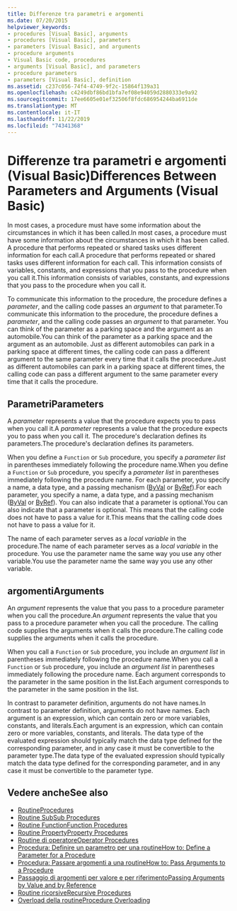 ```yaml
---
title: Differenze tra parametri e argomenti
ms.date: 07/20/2015
helpviewer_keywords:
- procedures [Visual Basic], arguments
- procedures [Visual Basic], parameters
- parameters [Visual Basic], and arguments
- procedure arguments
- Visual Basic code, procedures
- arguments [Visual Basic], and parameters
- procedure parameters
- parameters [Visual Basic], definition
ms.assetid: c237c056-74f4-4749-9f2c-15864f139a31
ms.openlocfilehash: c4249dbf86bd1bfa7ef08e94059d2880333e9a92
ms.sourcegitcommit: 17ee6605e01ef32506f8fdc686954244ba6911de
ms.translationtype: MT
ms.contentlocale: it-IT
ms.lasthandoff: 11/22/2019
ms.locfileid: "74341368"
---
```

# <a name="differences-between-parameters-and-arguments-visual-basic"></a><span data-ttu-id="4878f-102">Differenze tra parametri e argomenti (Visual Basic)</span><span class="sxs-lookup"><span data-stu-id="4878f-102">Differences Between Parameters and Arguments (Visual Basic)</span></span>
<span data-ttu-id="4878f-103">In most cases, a procedure must have some information about the circumstances in which it has been called.</span><span class="sxs-lookup"><span data-stu-id="4878f-103">In most cases, a procedure must have some information about the circumstances in which it has been called.</span></span> <span data-ttu-id="4878f-104">A procedure that performs repeated or shared tasks uses different information for each call.</span><span class="sxs-lookup"><span data-stu-id="4878f-104">A procedure that performs repeated or shared tasks uses different information for each call.</span></span> <span data-ttu-id="4878f-105">This information consists of variables, constants, and expressions that you pass to the procedure when you call it.</span><span class="sxs-lookup"><span data-stu-id="4878f-105">This information consists of variables, constants, and expressions that you pass to the procedure when you call it.</span></span>  
  
 <span data-ttu-id="4878f-106">To communicate this information to the procedure, the procedure defines a *parameter*, and the calling code passes an *argument* to that parameter.</span><span class="sxs-lookup"><span data-stu-id="4878f-106">To communicate this information to the procedure, the procedure defines a *parameter*, and the calling code passes an *argument* to that parameter.</span></span> <span data-ttu-id="4878f-107">You can think of the parameter as a parking space and the argument as an automobile.</span><span class="sxs-lookup"><span data-stu-id="4878f-107">You can think of the parameter as a parking space and the argument as an automobile.</span></span> <span data-ttu-id="4878f-108">Just as different automobiles can park in a parking space at different times, the calling code can pass a different argument to the same parameter every time that it calls the procedure.</span><span class="sxs-lookup"><span data-stu-id="4878f-108">Just as different automobiles can park in a parking space at different times, the calling code can pass a different argument to the same parameter every time that it calls the procedure.</span></span>  
  
## <a name="parameters"></a><span data-ttu-id="4878f-109">Parametri</span><span class="sxs-lookup"><span data-stu-id="4878f-109">Parameters</span></span>  
 <span data-ttu-id="4878f-110">A *parameter* represents a value that the procedure expects you to pass when you call it.</span><span class="sxs-lookup"><span data-stu-id="4878f-110">A *parameter* represents a value that the procedure expects you to pass when you call it.</span></span> <span data-ttu-id="4878f-111">The procedure's declaration defines its parameters.</span><span class="sxs-lookup"><span data-stu-id="4878f-111">The procedure's declaration defines its parameters.</span></span>  
  
 <span data-ttu-id="4878f-112">When you define a `Function` or `Sub` procedure, you specify a *parameter list* in parentheses immediately following the procedure name.</span><span class="sxs-lookup"><span data-stu-id="4878f-112">When you define a `Function` or `Sub` procedure, you specify a *parameter list* in parentheses immediately following the procedure name.</span></span> <span data-ttu-id="4878f-113">For each parameter, you specify a name, a data type, and a passing mechanism ([ByVal](../../../../visual-basic/language-reference/modifiers/byval.md) or [ByRef](../../../../visual-basic/language-reference/modifiers/byref.md)).</span><span class="sxs-lookup"><span data-stu-id="4878f-113">For each parameter, you specify a name, a data type, and a passing mechanism ([ByVal](../../../../visual-basic/language-reference/modifiers/byval.md) or [ByRef](../../../../visual-basic/language-reference/modifiers/byref.md)).</span></span> <span data-ttu-id="4878f-114">You can also indicate that a parameter is optional.</span><span class="sxs-lookup"><span data-stu-id="4878f-114">You can also indicate that a parameter is optional.</span></span> <span data-ttu-id="4878f-115">This means that the calling code does not have to pass a value for it.</span><span class="sxs-lookup"><span data-stu-id="4878f-115">This means that the calling code does not have to pass a value for it.</span></span>  
  
 <span data-ttu-id="4878f-116">The name of each parameter serves as a *local variable* in the procedure.</span><span class="sxs-lookup"><span data-stu-id="4878f-116">The name of each parameter serves as a *local variable* in the procedure.</span></span> <span data-ttu-id="4878f-117">You use the parameter name the same way you use any other variable.</span><span class="sxs-lookup"><span data-stu-id="4878f-117">You use the parameter name the same way you use any other variable.</span></span>  
  
## <a name="arguments"></a><span data-ttu-id="4878f-118">argomenti</span><span class="sxs-lookup"><span data-stu-id="4878f-118">Arguments</span></span>  
 <span data-ttu-id="4878f-119">An *argument* represents the value that you pass to a procedure parameter when you call the procedure.</span><span class="sxs-lookup"><span data-stu-id="4878f-119">An *argument* represents the value that you pass to a procedure parameter when you call the procedure.</span></span> <span data-ttu-id="4878f-120">The calling code supplies the arguments when it calls the procedure.</span><span class="sxs-lookup"><span data-stu-id="4878f-120">The calling code supplies the arguments when it calls the procedure.</span></span>  
  
 <span data-ttu-id="4878f-121">When you call a `Function` or `Sub` procedure, you include an *argument list* in parentheses immediately following the procedure name.</span><span class="sxs-lookup"><span data-stu-id="4878f-121">When you call a `Function` or `Sub` procedure, you include an *argument list* in parentheses immediately following the procedure name.</span></span> <span data-ttu-id="4878f-122">Each argument corresponds to the parameter in the same position in the list.</span><span class="sxs-lookup"><span data-stu-id="4878f-122">Each argument corresponds to the parameter in the same position in the list.</span></span>  
  
 <span data-ttu-id="4878f-123">In contrast to parameter definition, arguments do not have names.</span><span class="sxs-lookup"><span data-stu-id="4878f-123">In contrast to parameter definition, arguments do not have names.</span></span> <span data-ttu-id="4878f-124">Each argument is an expression, which can contain zero or more variables, constants, and literals.</span><span class="sxs-lookup"><span data-stu-id="4878f-124">Each argument is an expression, which can contain zero or more variables, constants, and literals.</span></span> <span data-ttu-id="4878f-125">The data type of the evaluated expression should typically match the data type defined for the corresponding parameter, and in any case it must be convertible to the parameter type.</span><span class="sxs-lookup"><span data-stu-id="4878f-125">The data type of the evaluated expression should typically match the data type defined for the corresponding parameter, and in any case it must be convertible to the parameter type.</span></span>  
  
## <a name="see-also"></a><span data-ttu-id="4878f-126">Vedere anche</span><span class="sxs-lookup"><span data-stu-id="4878f-126">See also</span></span>

- [<span data-ttu-id="4878f-127">Routine</span><span class="sxs-lookup"><span data-stu-id="4878f-127">Procedures</span></span>](./index.md)
- [<span data-ttu-id="4878f-128">Routine Sub</span><span class="sxs-lookup"><span data-stu-id="4878f-128">Sub Procedures</span></span>](./sub-procedures.md)
- [<span data-ttu-id="4878f-129">Routine Function</span><span class="sxs-lookup"><span data-stu-id="4878f-129">Function Procedures</span></span>](./function-procedures.md)
- [<span data-ttu-id="4878f-130">Routine Property</span><span class="sxs-lookup"><span data-stu-id="4878f-130">Property Procedures</span></span>](./property-procedures.md)
- [<span data-ttu-id="4878f-131">Routine di operatore</span><span class="sxs-lookup"><span data-stu-id="4878f-131">Operator Procedures</span></span>](./operator-procedures.md)
- [<span data-ttu-id="4878f-132">Procedura: Definire un parametro per una routine</span><span class="sxs-lookup"><span data-stu-id="4878f-132">How to: Define a Parameter for a Procedure</span></span>](./how-to-define-a-parameter-for-a-procedure.md)
- [<span data-ttu-id="4878f-133">Procedura: Passare argomenti a una routine</span><span class="sxs-lookup"><span data-stu-id="4878f-133">How to: Pass Arguments to a Procedure</span></span>](./how-to-pass-arguments-to-a-procedure.md)
- [<span data-ttu-id="4878f-134">Passaggio di argomenti per valore e per riferimento</span><span class="sxs-lookup"><span data-stu-id="4878f-134">Passing Arguments by Value and by Reference</span></span>](./passing-arguments-by-value-and-by-reference.md)
- [<span data-ttu-id="4878f-135">Routine ricorsive</span><span class="sxs-lookup"><span data-stu-id="4878f-135">Recursive Procedures</span></span>](./recursive-procedures.md)
- [<span data-ttu-id="4878f-136">Overload della routine</span><span class="sxs-lookup"><span data-stu-id="4878f-136">Procedure Overloading</span></span>](./procedure-overloading.md)

